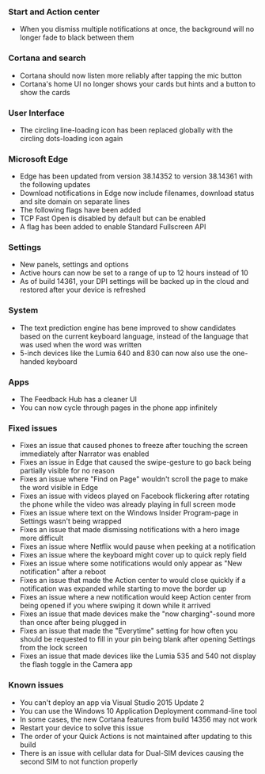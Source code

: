 ### Start and Action center
- When you dismiss multiple notifications at once, the background will no longer fade to black between them

### Cortana and search
- Cortana should now listen more reliably after tapping the mic button
- Cortana's home UI no longer shows your cards but hints and a button to show the cards

### User Interface
- The circling line-loading icon has been replaced globally with the circling dots-loading icon again

### Microsoft Edge
- Edge has been updated from version 38.14352 to version 38.14361 with the following updates
 - Download notifications in Edge now include filenames, download status and site domain on separate lines
- The following flags have been added
 - TCP Fast Open is disabled by default but can be enabled
 - A flag has been added to enable Standard Fullscreen API

### Settings
- New panels, settings and options
 - Active hours can now be set to a range of up to 12 hours instead of 10
 - As of build 14361, your DPI settings will be backed up in the cloud and restored after your device is refreshed

### System
- The text prediction engine has bene improved to show candidates based on the current keyboard language, instead of the language that was used when the word was written
- 5-inch devices like the Lumia 640 and 830 can now also use the one-handed keyboard

### Apps
- The Feedback Hub has a cleaner UI
- You can now cycle through pages in the phone app infinitely

### Fixed issues
- Fixes an issue that caused phones to freeze after touching the screen immediately after Narrator was enabled
- Fixes an issue in Edge that caused the swipe-gesture to go back being partially visible for no reason
- Fixes an issue where "Find on Page" wouldn't scroll the page to make the word visible in Edge
- Fixes an issue with videos played on Facebook flickering after rotating the phone while the video was already playing in full screen mode
- Fixes an issue where text on the Windows Insider Program-page in Settings wasn't being wrapped
- Fixes an issue that made dismissing notifications with a hero image more difficult
- Fixes an issue where Netflix would pause when peeking at a notification
- Fixes an issue where the keyboard might cover up to quick reply field
- Fixes an issue where some notifications would only appear as "New notification" after a reboot
- Fixes an issue that made the Action center to would close quickly if a notification was expanded while starting to move the border up
- Fixes an issue where a new notification would keep Action center from being opened if you where swiping it down while it arrived
- Fixes an issue that made devices make the "now charging"-sound more than once after being plugged in
- Fixes an issue that made the "Everytime" setting for how often you should be requested to fill in your pin being blank after opening Settings from the lock screen
- Fixes an issue that made devices like the Lumia 535 and 540 not display the flash toggle in the Camera app

### Known issues
- You can't deploy an app via Visual Studio 2015 Update 2
 - You can use the Windows 10 Application Deployment command-line tool
- In some cases, the new Cortana features from build 14356 may not work
 - Restart your device to solve this issue
- The order of your Quick Actions is not maintained after updating to this build
- There is an issue with cellular data for Dual-SIM devices causing the second SIM to not function properly
